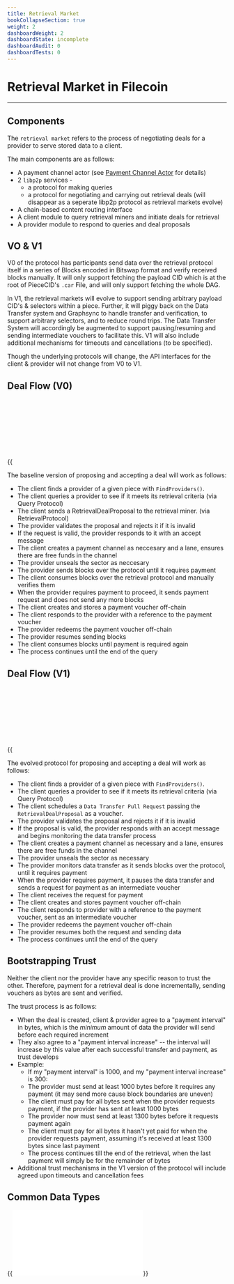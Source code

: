 ```yaml
---
title: Retrieval Market
bookCollapseSection: true
weight: 2
dashboardWeight: 2
dashboardState: incomplete
dashboardAudit: 0
dashboardTests: 0
---
```


# Retrieval Market in Filecoin
---

## Components

The `retrieval market` refers to the process of negotiating deals for a provider to serve stored data to a client.

The main components are as follows:

- A payment channel actor (see [Payment Channel Actor](payment_channel_actor) for details)
- 2 `libp2p` services - 
   - a protocol for making queries
   - a protocol for negotiating and carrying out retrieval deals (will disappear as a seperate libp2p protocol as retrieval markets evolve)
- A chain-based content routing interface
- A client module to query retrieval miners and initiate deals for retrieval
- A provider module to respond to queries and deal proposals

## VO & V1

V0 of the protocol has participants send data over the retrieval protocol itself in a series of Blocks encoded in Bitswap format and verify received blocks manually. It will only support fetching the payload CID which is at the root of PieceCID's `.car` File, and will only support fetching the whole DAG.

In V1, the retrieval markets will evolve to support sending arbitrary payload CID's & selectors within a piece. Further, it will piggy back on the Data Transfer system and Graphsync to handle transfer and verification, to support arbitrary selectors, and to reduce round trips.
The Data Transfer System will accordingly be augmented to support pausing/resuming and sending intermediate vouchers to facilitate this.
V1 will also include additional mechanisms for timeouts and cancellations (to be specified).

Though the underlying protocols will change, the API interfaces for the client & provider will not change from V0 to V1.

## Deal Flow (V0)

{{<svg src="retrieval_flow_v0.mmd.svg" title="Retrieval Flow - V0" >}}

The baseline version of proposing and accepting a deal will work as follows:

- The client finds a provider of a given piece with `FindProviders()`.
- The client queries a provider to see if it meets its retrieval criteria (via Query Protocol)
- The client sends a RetrievalDealProposal to the retrieval miner. (via RetrievalProtocol)
- The provider validates the proposal and rejects it if it is invalid
- If the request is valid, the provider responds to it with an accept message
- The client creates a payment channel as neccesary and a lane, ensures there are free funds in the channel
- The provider unseals the sector as neccesary
- The provider sends blocks over the protocol until it requires payment
- The client consumes blocks over the retrieval protocol and manually verifies them
- When the provider requires payment to proceed, it sends payment request and does not send any more blocks
- The client creates and stores a payment voucher off-chain
- The client responds to the provider with a reference to the payment voucher
- The provider redeems the payment voucher off-chain
- The provider resumes sending blocks
- The client consumes blocks until payment is required again
- The process continues until the end of the query

## Deal Flow (V1)

{{<svg src="retrieval_flow_v1.mmd.svg" title="Retrieval Flow - V1" >}}

The evolved protocol for proposing and accepting a deal will work as follows:

- The client finds a provider of a given piece with `FindProviders()`.
- The client queries a provider to see if it meets its retrieval criteria (via Query Protocol)
- The client schedules a `Data Transfer Pull Request` passing the `RetrievalDealProposal` as a voucher.
- The provider validates the proposal and rejects it if it is invalid
- If the proposal is valid, the provider responds with an accept message and begins monitoring the data transfer process
- The client creates a payment channel as necessary and a lane, ensures there are free funds in the channel
- The provider unseals the sector as necessary
- The provider monitors data transfer as it sends blocks over the protocol, until it requires payment
- When the provider requires payment, it pauses the data transfer and sends a request for payment as an intermediate voucher
- The client receives the request for payment
- The client creates and stores payment voucher off-chain
- The client responds to provider with a reference to the payment voucher, sent as an intermediate voucher
- The provider redeems the payment voucher off-chain
- The provider resumes both the request and sending data
- The process continues until the end of the query

## Bootstrapping Trust

Neither the client nor the provider have any specific reason to trust the other. Therefore, payment for a retrieval deal is done incrementally, sending vouchers as bytes are sent and verified.

The trust process is as follows:
- When the deal is created, client & provider agree to a "payment interval" in bytes, which is the _minimum_ amount of data the provider will send before each required increment
- They also agree to a "payment interval increase" -- the interval will increase by this value after each successful transfer and payment, as trust develops
- Example:
   - If my "payment interval" is 1000, and my "payment interval increase" is 300:
   - The provider must send at least 1000 bytes before it requires any payment (it may send more cause block boundaries are uneven)
   - The client must pay for all bytes sent when the provider requests payment, if the provider has sent at least 1000 bytes
   - The provider now must send at least 1300 bytes before it requests payment again
   - The client must pay for all bytes it hasn't yet paid for when the provider
   requests payment, assuming it's received at least 1300 bytes since last payment
   - The process continues till the end of the retrieval, when the last payment will simply be for the remainder of bytes
- Additional trust mechanisms in the V1 version of the protocol will include agreed upon timeouts and cancellation fees

## Common Data Types

{{<embed src="types.id" lang="go" >}}
